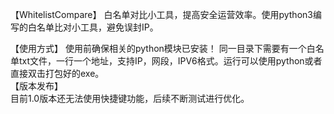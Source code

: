 【WhitelistCompare】
白名单对比小工具，提高安全运营效率。使用python3编写的白名单比对小工具，避免误封IP。

【使用方式】
使用前确保相关的python模块已安装！
同一目录下需要有一个白名单txt文件，一行一个地址，支持IP，网段，IPV6格式。运行可以使用python或者直接双击打包好的exe。  
【版本发布】  
目前1.0版本还无法使用快捷键功能，后续不断测试进行优化。  
